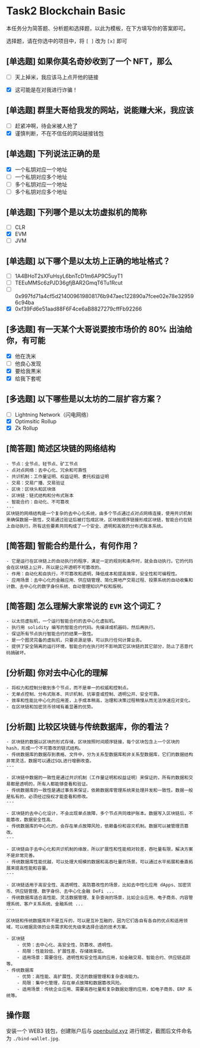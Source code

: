 # Task2 Blockchain Basic

本任务分为简答题、分析题和选择题，以此为模板，在下方填写你的答案即可。

选择题，请在你选中的项目中，将 `[ ]` 改为 `[x]` 即可


## [单选题] 如果你莫名奇妙收到了一个 NFT，那么

- [ ] 天上掉米，我应该马上点开他的链接
- [x] 这可能是在对我进行诈骗！



## [单选题] 群里大哥给我发的网站，说能赚大米，我应该

- [ ] 赶紧冲啊，待会米被人抢了
- [x] 谨慎判断，不在不信任的网站链接钱包

## [单选题] 下列说法正确的是

- [x] 一个私钥对应一个地址
- [ ] 一个私钥对应多个地址
- [ ] 多个私钥对应一个地址
- [ ] 多个私钥对应多个地址

 ## [单选题] 下列哪个是以太坊虚拟机的简称

- [ ] CLR
- [x] EVM
- [ ] JVM

## [单选题] 以下哪个是以太坊上正确的地址格式？

- [ ] 1A4BHoT2sXFuHsyL6bnTcD1m6AP9C5uyT1
- [ ] TEEuMMSc6zPJD36gfjBAR2GmqT6Tu1Rcut
- [ ] 0x997fd71a4cf5d214009619808176b947aec122890a7fcee02e78e329596c94ba
- [x] 0xf39Fd6e51aad88F6F4ce6aB8827279cffFb92266

## [多选题] 有一天某个大哥说要按市场价的 80% 出油给你，有可能

- [x] 他在洗米
- [ ] 他良心发现
- [x] 要给我黒米
- [x] 给我下套呢

## [多选题] 以下哪些是以太坊的二层扩容方案？

- [ ] Lightning Network（闪电网络）
- [x] Optimsitic Rollup
- [x] Zk Rollup

## [简答题] 简述区块链的网络结构

```
- 节点：全节点、轻节点、矿工节点
- 点对点网络：去中心化、冗余和可靠性
- 共识机制：工作量证明、权益证明、委托权益证明
- 交易：交易广播、交易验证
- 区块：区块头和区块体
- 区块链：链式结构和分布式账本
- 智能合约：自动化、不可篡改
---
区块链的网络结构是一个复杂的去中心化系统，由多个节点通过点对点网络连接，使用共识机制来确保数据一致性，交易通过验证后被打包成区块，区块按顺序链接形成区块链，智能合约在链上自动执行。所有这些要素共同构成了一个安全、透明和高效的分布式账本系统。

```



## [简答题] 智能合约是什么，有何作用？

```
- 它是运行在区块链上的自动执行的程序，满足一定的规则和条件时，就会自动执行。它的代码会在区块链上公开，所以是公开透明不可篡改的。
- 作用：自动化和自执行，不可篡改和透明，降低成本和提高效率，安全性和可编程性。
- 应用场景：去中心化的金融应用、供应链管理、简化房地产交易过程、投票系统的自动收集和计数、去中心化的数字身份系统、自动管理知识产权和版税。
```



## [简答题] 怎么理解大家常说的 `EVM` 这个词汇？

```
- 以太坊虚拟机，一个运行智能合约的去中心化虚拟机。
- 执行用 solidity 编写的智能合约代码。先编译成机器码，然后再执行。
- 保证所有节点执行智能合约的结果一致性。
- 是一个图灵完备的虚拟机，只要资源足够，可以执行任何计算业务。
- 提供了安全隔离的运行环境，智能合约在执行时不影响其它区块链的其它部分，防止了恶意代码搞破坏。
```



## [分析题] 你对去中心化的理解

```
- 将权力和控制分散到多个节点，而不是单一的权威和控制点。
- 无单点控制、分布式账本、共识机制、抗审查或控制、透明公开、安全可靠。
- 效率和性能比中心化的应用差，上手成本稍高，治理和决策过程稍慢从而无法快速应对变化。
- 在区块链和加密货币领域有着显著的优势。
```



## [分析题] 比较区块链与传统数据库，你的看法？

```
- 区块链的数据以区块的形式存储，区块按照时间顺序链接，每个区块包含上一个区块的hash，形成一个不可篡改的链式结构。
- 传统数据库的数据存到表格、文件中，分为关系型数据库和非关系型数据库，它们的数据结构非常灵活，数据可以通过SQL进行增删改查。
---

- 区块链中数据的一致性是通过共识机制（工作量证明和权益证明）来保证的，所有的数据和交易都是透明的，所有人都能够查看和验证。
- 传统数据库的一致性是通过事务来保证，依赖数据库管理系统来处理并发和一致性。数据一般是私有的，必须经过授权才能查看和修改。
---

- 区块链的去中心化设计，不会出现单点故障，多个节点共同维护账本。数据写入区块链后，不能篡改，数据安全性高。
- 传统数据库的中心化的，会存在单点故障风险，依赖备份和容灾机制。数据可以被管理员篡改。
---

- 区块链由于去中心化和共识机制的缘故，所以扩展性和性能相对较差，吞吐量有限，解决方案不是非常完善。
- 传统数据库性能优越，可以处理大规模的数据和高吞吐量的场景。可以通过水平拓展和垂直拓展来提高性能和容量。
---

- 区块链适用于高安全性、高透明性、高防篡改性的场景，比如去中性化应用 dApps、加密货币、供应链管理、数字身份、去中心化金融 DeFi ...
- 传统数据库适合高性能、灵活数据管理、复杂查询的场景，比如企业应用、电子商务、内容管理系统、客户关系系统、金融系统 ...
---

区块链和传统数据库并不是互斥的，可以是互补互融的，因为它们各自有各自的优点和适用领域，可以根据具体的业务需求和优先级来选择合适的技术方案。

- 区块链
    - 优势：去中心化、高安全性、防篡改、透明性。
    - 局限：性能较低、扩展性差、存储效率低。
    - 适用场景：需要信任、透明性和安全性高的应用，如金融交易、智能合约、供应链追踪等。
- 传统数据库
    - 优势：高性能、高扩展性、灵活的数据管理和复杂查询能力。
    - 局限：集中化管理，存在单点故障和数据篡改风险。
    - 适用场景：传统企业应用、需要高吞吐量和复杂数据处理的应用，如电子商务、ERP 系统等。
```



## 操作题

安装一个 WEB3 钱包，创建账户后与 [openbuild.xyz](https://openbuild.xyz/profile) 进行绑定，截图后文件命名为 `./bind-wallet.jpg`.
